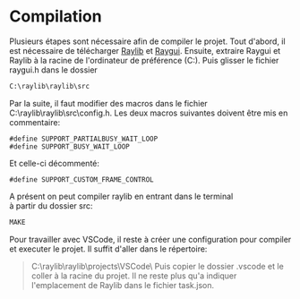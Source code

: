 # Compilation
Plusieurs étapes sont nécessaire afin de compiler le projet. 
Tout d'abord, il est nécessaire de télécharger [Raylib](https://github.com/raysan5/raylib/releases/tag/5.0) et [Raygui](https://github.com/raysan5/raygui/releases/tag/4.0). 
Ensuite, extraire Raygui et Raylib à la racine de l'ordinateur de préférence (C:\). 
Puis glisser le fichier raygui.h dans le dossier  
```bash
C:\raylib\raylib\src
```
Par la suite, il faut modifier des macros dans le fichier C:\raylib\raylib\src\config.h.
Les deux macros suivantes doivent être mis en commentaire: 
```
#define SUPPORT_PARTIALBUSY_WAIT_LOOP 
#define SUPPORT_BUSY_WAIT_LOOP  
```
Et celle-ci décommenté: 
```
#define SUPPORT_CUSTOM_FRAME_CONTROL 
```
A présent on peut compiler raylib en entrant dans le terminal  
à partir du dossier src: 
```bash
MAKE
```

Pour travailler avec VSCode, il reste à créer une configuration pour compiler et executer le projet. 
Il suffit d'aller dans le répertoire: 
> C:\raylib\raylib\projects\VSCode\ 
Puis copier le dossier .vscode et le coller à la racine du projet. 
Il ne reste plus qu'a indiquer l'emplacement de Raylib dans le fichier task.json.  
